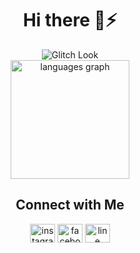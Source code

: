 <h1 align="center"> Hi there 👋⚡</h1>

<!--
**ftmsdbr/ftmsdbr** is a ✨ _special_ ✨ repository because its `README.md` (this file) appears on your GitHub profile.

Here are some ideas to get you started:

- 🔭 I’m currently working on ...
- 🌱 I’m currently learning ...
- 👯 I’m looking to collaborate on ...
- 🤔 I’m looking for help with ...
- 💬 Ask me about ...
- 📫 How to reach me: ...
- 😄 Pronouns: ...
- ⚡ Fun fact: ...
-->

<div align="center">
    <img src="https://media1.tenor.com/m/YvAq_DHTxfgAAAAC/alisa-kujou-roshidere.gif" 
         alt="Glitch Look" 
         style="max-width: 100%; height: auto; max-height: 200px; object-fit: contain;">
</div>

<div align="center">
  <img src="https://github-readme-stats.vercel.app/api/top-langs?username=ftmsdbr&locale=en&hide_title=true&layout=compact&card_width=320&langs_count=6&theme=merko&hide_border=true&custom_title=Languages" height="190" alt="languages graph"  />
</div>

<h2 align="center">Connect with Me</h2>
<p align="center">
<a href="https://instagram.com/fatth.akbr" target="blank"><img align="center" src="https://raw.githubusercontent.com/rahuldkjain/github-profile-readme-generator/master/src/images/icons/Social/instagram.svg" alt="instagram" height="30" width="40" /></a>
<a href="https://fb.com/fattah.akbar.79" target="blank"><img align="center" src="https://raw.githubusercontent.com/rahuldkjain/github-profile-readme-generator/master/src/images/icons/Social/facebook.svg" alt="facebook" height="30" width="40" /></a>
<a href="https://line.me/ti/p/N4D3ePZqVc" target="blank"><img align="center" src="https://upload.wikimedia.org/wikipedia/commons/4/41/LINE_logo.svg" alt="line" height="30" width="40" /></a>
